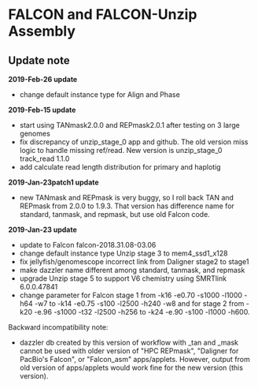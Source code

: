 # FALCON and FALCON-Unzip Assembly
## Update note

**2019-Feb-26 update**
- change default instance type for Align and Phase

**2019-Feb-15 update**
- start using TANmask2.0.0 and REPmask2.0.1 after testing on 3 large genomes
- fix discrepancy of unzip_stage_0 app and github. The old version miss logic to handle missing ref/read. New version is unzip_stage_0 track_read 1.1.0
- add calculate read length distribution for primary and haplotig

**2019-Jan-23patch1 update**
- new TANmask and REPmask is very buggy, so I roll back TAN and REPmask from 2.0.0 to 1.9.3. That version has difference name for standard, tanmask, and repmask, but use old Falcon code.

**2019-Jan-23 update**
- update to Falcon falcon-2018.31.08-03.06
- change default instance type Unzip stage 3 to mem4_ssd1_x128
- fix jellyfish/genomescope incorrect link from Daligner stage2 to stage1
- make dazzler name different among standard, tanmask, and repmask
- upgrade Unzip stage 5 to support V6 chemistry using SMRTlink 6.0.0.47841
- change parameter for Falcon stage 1 from -k16 -e0.70 -s1000 -l1000 -h64 -w7 to -k14 -e0.75 -s100 -l2500 -h240 -w8 and for stage 2 from -k20 -e.96 -s1000 -t32 -l2500 -h256 to -k24 -e.90 -s100 -l1000 -h600. 

Backward incompatibility note:
- dazzler db created by this version of workflow with _tan and _mask cannot be used with older version of "HPC REPmask", "Daligner for PacBio's Falcon", or "Falcon_asm" apps/applets. However, output from old version of apps/applets would work fine for the new version (this version).
